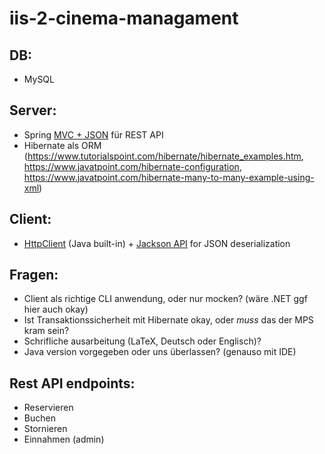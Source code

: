 # iis-2-cinema-managament

## DB: 

 - MySQL

## Server:

- Spring [MVC + JSON](https://www.geeksforgeeks.org/spring-rest-json-response/) für REST API
- Hibernate als ORM (https://www.tutorialspoint.com/hibernate/hibernate_examples.htm, https://www.javatpoint.com/hibernate-configuration, https://www.javatpoint.com/hibernate-many-to-many-example-using-xml) 

## Client:

- [HttpClient](https://docs.oracle.com/en/java/javase/11/docs/api/java.net.http/java/net/http/HttpClient.html) (Java built-in) + [Jackson API](https://www.delftstack.com/howto/java/java-deserialize-json/#deserialize-json-using-jackson-api) for JSON deserialization 

## Fragen:

- Client als richtige CLI anwendung, oder nur mocken? (wäre .NET ggf hier auch okay)
- Ist Transaktionssicherheit mit Hibernate okay, oder *muss* das der MPS kram sein?
- Schrifliche ausarbeitung (LaTeX, Deutsch oder Englisch)?
- Java version vorgegeben oder uns überlassen? (genauso mit IDE)

## Rest API endpoints:

- Reservieren
- Buchen
- Stornieren
- Einnahmen (admin)